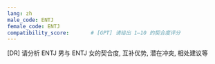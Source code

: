 ```yaml
---
lang: zh
male_code: ENTJ
female_code: ENTJ
compatibility_score:       # [GPT] 请给出 1–10 的契合度评分
---
```


[DR] 请分析 ENTJ 男与 ENTJ 女的契合度, 互补优势, 潜在冲突, 相处建议等

